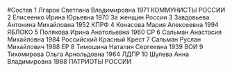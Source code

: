 #Состав
1 Лгарок Светлана Владимировна 1971 КОММУНИСТЫ РОССИИ
2 Елисеенко Ирина Юрьевна 1970 За женщин России
3 Завдовьева Антонина Михайловна 1952 КПРФ
4 Конасова Мария Алексеевна 1994 ЯБЛОКО
5 Полякова Ирина Анатольевна 1960 СР
6 Сальман Анастасия Михайловна 1984 Российский Красный Крест
7 Сальман Руслан Михайлович 1988 ЕР
8 Тимошина Наталия Сергеевна 1939 ВОИ
9 Тихомирова Ольга Арнольдовна 1964 ЛДПР
10 Шулева Анна Владимировна 1988 ПАТРИОТЫ РОССИИ
